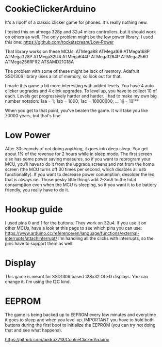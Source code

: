 # CookieClickerArduino

   It's a ripoff of a classic clicker game for phones.
   It's really nothing new.

   I tested this on atmega 328p and 32u4 micro controllers,
   but it should work on others as well.
   The only problem might be the low power library. 
   I used this one: https://github.com/rocketscream/Low-Power

   That library works on these MCUs:
   ATMega88
   ATMega168
   ATMega168P
   ATMega328P
   ATMega32U4
   ATMega644P
   ATMega1284P
   ATMega2560
   ATMega256RFR2
   ATSAMD21G18A

   The problem with some of these might be lack of memory.
   Adafruit SSD1306 library uses a lot of memory, so look out for that.



   I made this game a bit more interesting with added levels.
   You have 4 auto clicker uogrades and 4 click upgrades.
   To level up, you have to collect 10 of each.
   Levels get progressively harder and harder.
   I had to make my own big number notation: 
   1aa = 1;
   1ab = 1000;
   1ac = 10000000;
   ...
   1jj = 10¹⁰⁰

   When you get to that point, you've beaten the game. 
   It will take you like 70000 years, but that's fine.

#   Low Power
   After 30seconds of not doing anything, it goes into deep sleep.
   You get about 1% of the revenue for 2 hours while in sleep mode.
   The first screen also has some power saving measures, so if you want to
   reprogram your MCU, you'll have to do it from the upgrade screens and
   not from the home screen (the MCU turns off 30 times per second, which disables
   all usb functionality). If you want to decrease power conumption, desolder the led
   that is always on. Those pesky little things add 2-3mA to the total consumption
   even when the MCU is sleeping, so if you want it to be battery friendly, you really have to do it.

 #  Hookup guide
   I used pins 0 and 1 for the buttons. 
   They work on 32u4. If you use it on other MCUs, have a look at this page to see
   which pins you can use: https://www.arduino.cc/reference/en/language/functions/external-interrupts/attachinterrupt/
   I'm handling all the clicks with interrupts, so the pins have to support them as well.


#   Display
   This game is meant for SSD1306 based 128x32 OLED displays.
   You can change it. I'm using the I2C kind.


 #  EEPROM
   The game is being backed up to EEPROM every few minutes and everytime it goes to sleep and when you level up.
   IMPORTANT you have to hold both buttons during the first boot to initialize the EEPROM (you can try not doing that and see what happens).
   
   
   https://github.com/andraz213/CookieClickerArduino

